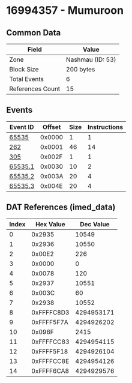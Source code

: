 # 16994357 - Mumuroon

## Common Data

| Field            | Value            |
|------------------|------------------|
| Zone             | Nashmau (ID: 53) |
| Block Size       | 200 bytes        |
| Total Events     | 6                |
| References Count | 15               |

## Events

| Event ID                | Offset   |   Size |   Instructions |
|-------------------------|----------|--------|----------------|
| [65535](./65535.md)     | 0x0000   |      1 |              1 |
| [262](./262.md)         | 0x0001   |     46 |             14 |
| [305](./305.md)         | 0x002F   |      1 |              1 |
| [65535.1](./65535.1.md) | 0x0030   |     10 |              2 |
| [65535.2](./65535.2.md) | 0x003A   |     20 |              4 |
| [65535.3](./65535.3.md) | 0x004E   |     20 |              4 |

## DAT References (imed_data)

|   Index | Hex Value   |   Dec Value |
|---------|-------------|-------------|
|       0 | 0x2935      |       10549 |
|       1 | 0x2936      |       10550 |
|       2 | 0x00E2      |         226 |
|       3 | 0x0000      |           0 |
|       4 | 0x0078      |         120 |
|       5 | 0x2937      |       10551 |
|       6 | 0x003C      |          60 |
|       7 | 0x2938      |       10552 |
|       8 | 0xFFFFC8D3  |  4294953171 |
|       9 | 0xFFFF5F7A  |  4294926202 |
|      10 | 0x096F      |        2415 |
|      11 | 0xFFFFCC83  |  4294954115 |
|      12 | 0xFFFF5F18  |  4294926104 |
|      13 | 0xFFFFCC8E  |  4294954126 |
|      14 | 0xFFFF6CA8  |  4294929576 |
